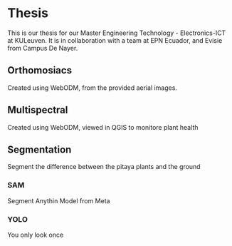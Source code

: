 # Thesis

This is our thesis for our Master Engineering Technology - Electronics-ICT at KULeuven.
It is in collaboration with a team at EPN Ecuador, and Evisie from Campus De Nayer.

## Orthomosiacs

Created using WebODM, from the provided aerial images.

## Multispectral

Created using WebODM, viewed in QGIS to monitore plant health

## Segmentation

Segment the difference between the pitaya plants and the ground

### SAM

Segment Anythin Model from Meta

### YOLO

You only look once


